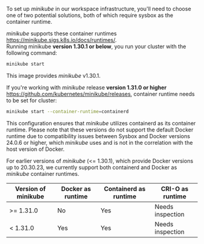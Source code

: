 To set up _minikube_ in our workspace infrastructure, you'll need to choose one of two potential solutions, both of which require sysbox as the container runtime.

_minikube_ supports these container runtimes https://minikube.sigs.k8s.io/docs/runtimes/.  
Running minikube __version 1.30.1 or below__, you run your cluster with the following command:
```bash
minikube start
``` 
This image provides _minikube_  v1.30.1.

If you're working with _minikube_ release __version 1.31.0 or higher__ https://github.com/kubernetes/minikube/releases, container runtime needs to be set for cluster:
```bash
minikube start --container-runtime=containerd
``` 
This configuration ensures that _minikube_ utilizes containerd as its container runtime. 
Please note that these versions do not support the default Docker runtime due to compatibility issues  between Sysbox and Docker versions 24.0.6 or higher, which _minikube_ uses and is not in the correlation with the host version of Docker.

For earlier versions of _minikube_ (<= 1.30.1), which provide Docker versions up to 20.30.23, we currently support both containerd and Docker as _minikube_ container runtimes.

|Version of minikube   |Docker as runtime   |Containerd as runtime   |CRI-O as runtime  |
|---|---|---|---|
| >= 1.31.0  | No  |Yes   |Needs inspection   |
| < 1.31.0  | Yes  |Yes   |Needs inspection   |
